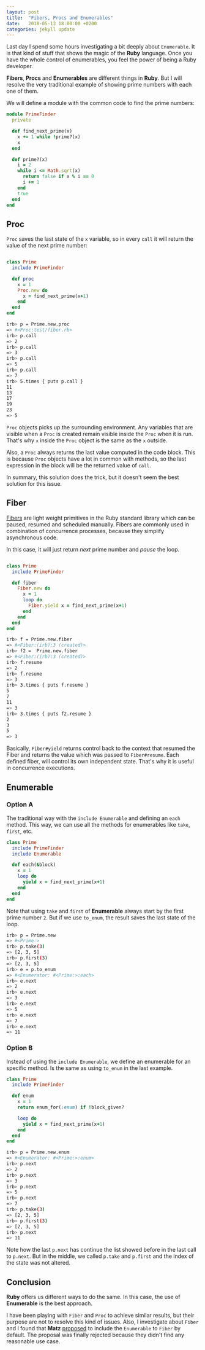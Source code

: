 ```yaml
---
layout: post
title:  "Fibers, Procs and Enumerables"
date:   2018-05-13 18:00:00 +0200
categories: jekyll update
---
```


Last day I spend some hours investigating a bit deeply about `Enumerable`. It is that kind of stuff that shows the magic of the **Ruby** language. Once you have the whole control of enumerables, you feel the power of being a Ruby developer.

**Fibers**, **Procs** and **Enumerables** are different things in **Ruby**. But I will resolve the very traditional example of showing prime numbers with each one of them.

We will define a module with the common code to find the prime numbers:

```ruby
module PrimeFinder
  private

  def find_next_prime(x)
    x += 1 while !prime?(x)
    x
  end

  def prime?(x)
    i = 2
    while i <= Math.sqrt(x)
      return false if x % i == 0
      i += 1
    end
    true
  end
end
```

## Proc

`Proc` saves the last state of the `x` variable, so in every `call` it will return the value of the next prime number:

```ruby

class Prime
  include PrimeFinder

  def proc
    x = 1
    Proc.new do
      x = find_next_prime(x+1)
    end
  end
end

```

```sh
irb> p = Prime.new.proc
=> #<Proc:test/fiber.rb>
irb> p.call
=> 2
irb> p.call
=> 3
irb> p.call
=> 5
irb> p.call
=> 7
irb> 5.times { puts p.call }
11
13
17
19
23
=> 5
```

`Proc` objects picks up the surrounding environment. Any variables that are visible when a `Proc` is created remain visible inside the `Proc` when it is run. That's why `x` inside the `Proc` object is the same as the `x` outside. 

Also, a `Proc` always returns the last value computed in the code block. This is because `Proc` objects have a lot in common with methods, so the last expression in the block will be the returned value of `call`.

In summary, this solution does the trick, but it doesn't seem the best solution for this issue.

## Fiber

[Fibers](https://ruby-doc.org/core-2.4.1/Fiber.html) are light weight primitives in the Ruby standard library which can be paused, resumed and scheduled manually. Fibers are commonly used in combination of concurrence processes, because they simplify asynchronous code.

In this case, it will just return _next_ prime number and _pause_ the loop.


```ruby

class Prime
  include PrimeFinder

  def fiber
    Fiber.new do
      x = 1
      loop do
        Fiber.yield x = find_next_prime(x+1)
      end
    end
  end
end

```

```sh
irb> f = Prime.new.fiber
=> #<Fiber:(irb):3 (created)>
irb> f2 =  Prime.new.fiber
=> #<Fiber:(irb):3 (created)>
irb> f.resume
=> 2
irb> f.resume
=> 3
irb> 3.times { puts f.resume }
5
7
11
=> 3
irb> 3.times { puts f2.resume }
2
3
5
=> 3
```

Basically, `Fiber#yield` returns control back to the context that resumed the Fiber and returns the value which was passed to `Fiber#resume`. Each defined fiber, will control its own independent state. That's why it is useful in concurrence executions.


## Enumerable

### Option A

The traditional way with the `include Enumerable` and defining an `each` method. This way, we can use all the methods for enumerables like `take`, `first`, etc.

```ruby
class Prime
  include PrimeFinder
  include Enumerable

  def each(&block)
    x = 1
    loop do
      yield x = find_next_prime(x+1)
    end
  end
end
```

Note that using `take` and `first` of **Enumerable** always start by the first prime number `2`. But if we use `to_enum`, the result saves the last state of the loop.

```sh
irb> p = Prime.new
=> #<Prime:>
irb> p.take(3)
=> [2, 3, 5]
irb> p.first(3)
=> [2, 3, 5]
irb> e = p.to_enum
=> #<Enumerator: #<Prime:>:each>
irb> e.next
=> 2
irb> e.next
=> 3
irb> e.next
=> 5
irb> e.next
=> 7
irb> e.next
=> 11
```

### Option B

Instead of using the `include Enumerable`, we define an enumerable for an specific method. Is the same as using `to_enum` in the last example.

```ruby
class Prime
  include PrimeFinder

  def enum
    x = 1
    return enum_for(:enum) if !block_given?

    loop do
      yield x = find_next_prime(x+1)
    end
  end
end
```


```sh
irb> p = Prime.new.enum
=> #<Enumerator: #<Prime:>:enum>
irb> p.next
=> 2
irb> p.next
=> 3
irb> p.next
=> 5
irb> p.next
=> 7
irb> p.take(3)
=> [2, 3, 5]
irb> p.first(3)
=> [2, 3, 5]
irb> p.next
=> 11
```

Note how the last `p.next` has continue the list showed before in the last call to `p.next`. But in the middle, we called `p.take` and `p.first` and the index of the state was not altered.


## Conclusion

**Ruby** offers us different ways to do the same. In this case, the use of **Enumerable** is the best approach.

I have been playing with `Fiber` and `Proc` to achieve similar results, but their purpose are not to resolve this kind of issues. Also, I investigate about `Fiber` and I found that **Matz** [proposed](https://bugs.ruby-lang.org/issues/8572) to include the `Enumerable` to `Fiber` by default. The proposal was finally rejected because they didn't find any reasonable use case.



